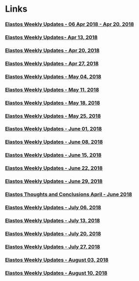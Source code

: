 # Links

### [Elastos Weekly Updates - 06 Apr 2018 - Apr 20, 2018](https://medium.com/elastos/elastos-weekly-updates-10-apr-2018-d12370f37f32)
### [Elastos Weekly Updates - Apr 13, 2018](https://medium.com/elastos/elastos-weekly-updates-13-april-2018-9eb784cfe753)
### [Elastos Weekly Updates - Apr 20, 2018](https://medium.com/elastos/elastos-weekly-updates-20-april-2018-a5af049bd5a)
### [Elastos Weekly Updates - Apr 27, 2018](https://medium.com/elastos/elastos-weekly-updates-27-april-2018-b786992fc7e9)
### [Elastos Weekly Updates - May 04, 2018](https://medium.com/elastos/elastos-weekly-updates-04-may-2018-d617d86b2ef1)
### [Elastos Weekly Updates - May 11, 2018](https://medium.com/elastos/elastos-weekly-updates-11-may-2018-6553d527ecd4)
### [Elastos Weekly Updates - May 18, 2018](https://medium.com/elastos/elastos-weekly-updates-18-may-2018-78a7f2ef81a2)
### [Elastos Weekly Updates - May 25, 2018](https://medium.com/elastos/elastos-weekly-updates-25-may-2018-f7f441dcd9a5)
### [Elastos Weekly Updates - June 01, 2018](https://medium.com/elastos/elastos-weekly-updates-01-june-2018-2b41b7030c5d)
### [Elastos Weekly Updates - June 08, 2018](https://medium.com/elastos/elastos-weekly-updates-08-june-2018-f9546f55c3fc)
### [Elastos Weekly Updates - June 15, 2018](https://medium.com/elastos/elastos-weekly-updates-15-june-2018-5c7be337215c)
### [Elastos Weekly Updates - June 22, 2018](https://medium.com/elastos/elastos-weekly-updates-22-june-2018-70d1bd109783)
### [Elastos Weekly Updates - June 29, 2018](https://medium.com/elastos/elastos-weekly-updates-29-june-2018-2dd6cd1309a1)
### [Elastos Thoughts and Conclusions April - June 2018](https://medium.com/elastos/thoughts-and-conclusions-april-june-2018-516fb02685a4)
### [Elastos Weekly Updates - July 06, 2018](https://elanews.net/2018/07/06/elastos-weekly-updates%e2%80%8a-%e2%80%8a06-july-2018/)
### [Elastos Weekly Updates - July 13, 2018](https://elanews.net/2018/07/12/elastos-weekly-updates-13-july-2018/)
### [Elastos Weekly Updates - July 20, 2018](https://elanews.net/2018/07/20/elastos-weekly-updates-20-july-2018/)
### [Elastos Weekly Updates - July 27, 2018](https://elanews.net/2018/07/27/elastos-weekly-updates-27-july-2018/)
### [Elastos Weekly Updates - August 03, 2018](https://elanews.net/2018/08/03/elastos-weekly-updates-3-august-2018/)
### [Elastos Weekly Updates - August 10, 2018](https://elanews.net/2018/08/10/elastos-weekly-updates-10-august-2018/)
